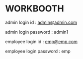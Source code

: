 # WORKBOOTH
admin login id : admin@admin.com 

admin login password : admin1



employee login id : emp@emp.com

employee login password : emp
